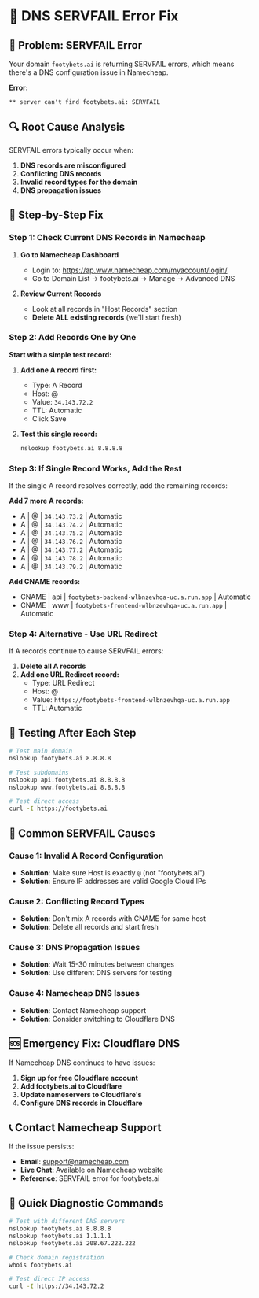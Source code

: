 # 🔧 DNS SERVFAIL Error Fix

## 🚨 Problem: SERVFAIL Error

Your domain `footybets.ai` is returning SERVFAIL errors, which means there's a DNS configuration issue in Namecheap.

**Error:**
```
** server can't find footybets.ai: SERVFAIL
```

## 🔍 Root Cause Analysis

SERVFAIL errors typically occur when:
1. **DNS records are misconfigured**
2. **Conflicting DNS records**
3. **Invalid record types for the domain**
4. **DNS propagation issues**

## 🔧 Step-by-Step Fix

### Step 1: Check Current DNS Records in Namecheap

1. **Go to Namecheap Dashboard**
   - Login to: https://ap.www.namecheap.com/myaccount/login/
   - Go to Domain List → footybets.ai → Manage → Advanced DNS

2. **Review Current Records**
   - Look at all records in "Host Records" section
   - **Delete ALL existing records** (we'll start fresh)

### Step 2: Add Records One by One

**Start with a simple test record:**

1. **Add one A record first:**
   - Type: A Record
   - Host: @
   - Value: `34.143.72.2`
   - TTL: Automatic
   - Click Save

2. **Test this single record:**
   ```bash
   nslookup footybets.ai 8.8.8.8
   ```

### Step 3: If Single Record Works, Add the Rest

If the single A record resolves correctly, add the remaining records:

**Add 7 more A records:**
- A | @ | `34.143.73.2` | Automatic
- A | @ | `34.143.74.2` | Automatic
- A | @ | `34.143.75.2` | Automatic
- A | @ | `34.143.76.2` | Automatic
- A | @ | `34.143.77.2` | Automatic
- A | @ | `34.143.78.2` | Automatic
- A | @ | `34.143.79.2` | Automatic

**Add CNAME records:**
- CNAME | api | `footybets-backend-wlbnzevhqa-uc.a.run.app` | Automatic
- CNAME | www | `footybets-frontend-wlbnzevhqa-uc.a.run.app` | Automatic

### Step 4: Alternative - Use URL Redirect

If A records continue to cause SERVFAIL errors:

1. **Delete all A records**
2. **Add one URL Redirect record:**
   - Type: URL Redirect
   - Host: @
   - Value: `https://footybets-frontend-wlbnzevhqa-uc.a.run.app`
   - TTL: Automatic

## 🧪 Testing After Each Step

```bash
# Test main domain
nslookup footybets.ai 8.8.8.8

# Test subdomains
nslookup api.footybets.ai 8.8.8.8
nslookup www.footybets.ai 8.8.8.8

# Test direct access
curl -I https://footybets.ai
```

## 🚨 Common SERVFAIL Causes

### Cause 1: Invalid A Record Configuration
- **Solution**: Make sure Host is exactly `@` (not "footybets.ai")
- **Solution**: Ensure IP addresses are valid Google Cloud IPs

### Cause 2: Conflicting Record Types
- **Solution**: Don't mix A records with CNAME for same host
- **Solution**: Delete all records and start fresh

### Cause 3: DNS Propagation Issues
- **Solution**: Wait 15-30 minutes between changes
- **Solution**: Use different DNS servers for testing

### Cause 4: Namecheap DNS Issues
- **Solution**: Contact Namecheap support
- **Solution**: Consider switching to Cloudflare DNS

## 🆘 Emergency Fix: Cloudflare DNS

If Namecheap DNS continues to have issues:

1. **Sign up for free Cloudflare account**
2. **Add footybets.ai to Cloudflare**
3. **Update nameservers to Cloudflare's**
4. **Configure DNS records in Cloudflare**

## 📞 Contact Namecheap Support

If the issue persists:
- **Email**: support@namecheap.com
- **Live Chat**: Available on Namecheap website
- **Reference**: SERVFAIL error for footybets.ai

## 🎯 Quick Diagnostic Commands

```bash
# Test with different DNS servers
nslookup footybets.ai 8.8.8.8
nslookup footybets.ai 1.1.1.1
nslookup footybets.ai 208.67.222.222

# Check domain registration
whois footybets.ai

# Test direct IP access
curl -I https://34.143.72.2
``` 